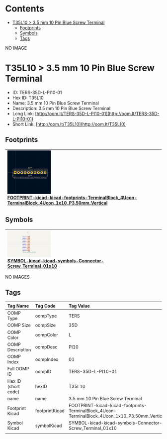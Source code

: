 



Contents
========

* [T35L10 > 3.5 mm 10 Pin Blue Screw Terminal](#t35l10--35-mm-10-pin-blue-screw-terminal)
	* [Footprints](#footprints)
	* [Symbols](#symbols)
	* [Tags](#tags)
  
NO IMAGE  
# T35L10 > 3.5 mm 10 Pin Blue Screw Terminal

- ID: TERS-35D-L-PI10-01
- Hex ID: T35L10
- Name: 3.5 mm 10 Pin Blue Screw Terminal
- Description: 3.5 mm 10 Pin Blue Screw Terminal
- Long Link: [http://oom.lt/TERS-35D-L-PI10-01](http://oom.lt/TERS-35D-L-PI10-01)
- Short Link: [http://oom.lt/T35L10](http://oom.lt/T35L10)

## Footprints
  

|[![](https://raw.githubusercontent.com/oomlout/oomlout_OOMP_eda_V2/main/FOOTPRINT/kicad/kicad-footprints/TerminalBlock_4Ucon/TerminalBlock_4Ucon_1x10_P3.50mm_Vertical/image_140.png)<br>FOOTPRINT-kicad-kicad-footprints-TerminalBlock_4Ucon-TerminalBlock_4Ucon_1x10_P3.50mm_Vertical](https://github.com/oomlout/oomlout_OOMP_eda_V2/tree/main/FOOTPRINT/kicad/kicad-footprints/TerminalBlock_4Ucon/TerminalBlock_4Ucon_1x10_P3.50mm_Vertical/)|||
| :--- | :--- | :--- |

## Symbols
  

|[![](https://raw.githubusercontent.com/oomlout/oomlout_OOMP_eda_V2/main/SYMBOL/kicad/kicad-symbols/Connector/Screw_Terminal_01x10/image_140.png)<br>SYMBOL-kicad-kicad-symbols-Connector-Screw_Terminal_01x10](https://github.com/oomlout/oomlout_OOMP_eda_V2/tree/main/SYMBOL/kicad/kicad-symbols/Connector/Screw_Terminal_01x10/)|||
| :--- | :--- | :--- |
  
NO IMAGES  
## Tags
  

|Tag Name|Tag Code|Tag Value|
| :--- | :--- | :--- |
|OOMP Type|oompType|TERS|
|OOMP Size|oompSize|35D|
|OOMP Color|oompColor|L|
|OOMP Description|oompDesc|PI10|
|OOMP Index|oompIndex|01|
|Full OOMP ID|oompID|TERS-35D-L-PI10-01|
|Hex ID (short code)|hexID|T35L10|
|name|name|3.5 mm 10 Pin Blue Screw Terminal|
|Footprint Kicad|footprintKicad|FOOTPRINT-kicad-kicad-footprints-TerminalBlock_4Ucon-TerminalBlock_4Ucon_1x10_P3.50mm_Vertical|
|Symbol Kicad|symbolKicad|SYMBOL-kicad-kicad-symbols-Connector-Screw_Terminal_01x10|
||||
